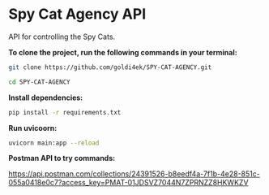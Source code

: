 # Spy Cat Agency API

API for controlling the Spy Cats.

**To clone the project, run the following commands in your terminal:**

```bash
git clone https://github.com/goldi4ek/SPY-CAT-AGENCY.git

cd SPY-CAT-AGENCY
```

**Install dependencies:**

```bash
pip install -r requirements.txt
```

**Run uvicoorn:**

```bash
uvicorn main:app --reload
```

**Postman API to try commands:**

https://api.postman.com/collections/24391526-b8eedf4a-7f1b-4e28-851c-055a0418e0c7?access_key=PMAT-01JDSVZ7044N7ZPRNZZ8HKWKZV
